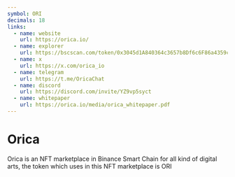 ```yaml
---
symbol: ORI
decimals: 18
links:
  - name: website
    url: https://orica.io/
  - name: explorer
    url: https://bscscan.com/token/0x3045d1A840364c3657b8Df6c6F86a4359c23472B
  - name: x
    url: https://x.com/orica_io
  - name: telegram
    url: https://t.me/OricaChat
  - name: discord
    url: https://discord.com/invite/YZ9vp5syct
  - name: whitepaper
    url: https://orica.io/media/orica_whitepaper.pdf
---
```


# Orica

Orica is an NFT marketplace in Binance Smart Chain for all kind of digital arts, the token which uses in this NFT marketplace is ORI
